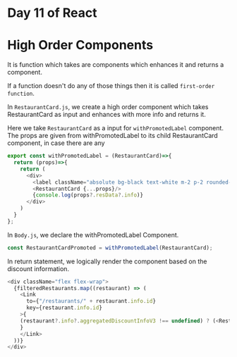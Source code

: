 # Day 11 of React

# High Order Components

It is function which takes are components which enhances it and returns a component.

If a function doesn't do any of those things then it is called `first-order function`.

In `RestaurantCard.js`, we create a high order component which takes RestaurantCard as input and enhances with more info and returns it.

Here we take `RestaurantCard` as a input for `withPromotedLabel` component. The props are given from withPromotedLabel to its child RestaurantCard component, in case there are any

```js
export const withPromotedLabel = (RestaurantCard)=>{
  return (props)=>{
    return (
      <div>
        <label className="absolute bg-black text-white m-2 p-2 rounded-lg">{props?.resData?.info?.aggregatedDiscountInfoV3?.header +" "+ props?.resData?.info?.aggregatedDiscountInfoV3?.subHeader}</label>
        <RestaurantCard {...props}/>
        {console.log(props?.resData?.info)}
      </div>
    )
  }
};
```
In `Body.js`, we declare the withPromotedLabel Component.
```js
const RestaurantCardPromoted = withPromotedLabel(RestaurantCard);
```

In return statement, we logically render the component based on the discount information.
```js
<div className="flex flex-wrap">
  {filteredRestaurants.map((restaurant) => (
    <Link
      to={"/restaurants/" + restaurant.info.id}
      key={restaurant.info.id}
    >{
    (restaurant?.info?.aggregatedDiscountInfoV3 !== undefined) ? (<RestaurantCardPromoted resData = {restaurant}/> ): (<RestaurantCard resData={restaurant} />)
    }
    </Link>
  ))}
</div>
```

